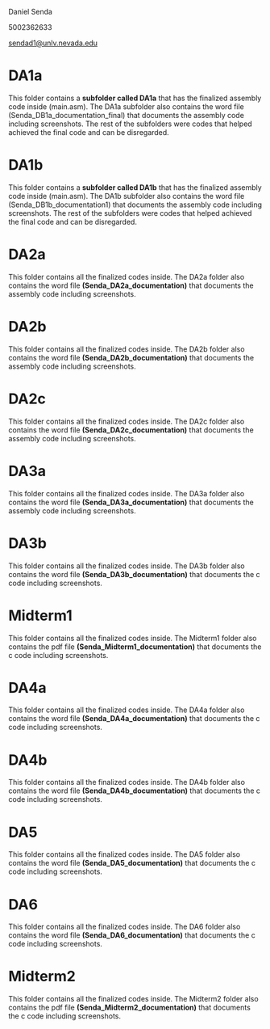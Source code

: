 Daniel Senda

5002362633

sendad1@unlv.nevada.edu

# DA1a
This folder contains a **subfolder called DA1a** that has the finalized assembly code inside (main.asm). The DA1a subfolder also contains the word file (Senda_DB1a_documentation_final) that documents the assembly code including screenshots. The rest of the subfolders were codes that helped achieved the final code and can be disregarded.

# DA1b
This folder contains a **subfolder called DA1b** that has the finalized assembly code inside (main.asm). The DA1b subfolder also contains the word file (Senda_DB1b_documentation1) that documents the assembly code including screenshots. The rest of the subfolders were codes that helped achieved the final code and can be disregarded.

# DA2a
This folder contains all the finalized codes inside. The DA2a folder also contains the word file **(Senda_DA2a_documentation)** that documents the assembly code including screenshots.

# DA2b
This folder contains all the finalized codes inside. The DA2b folder also contains the word file **(Senda_DA2b_documentation)** that documents the assembly code including screenshots.

# DA2c
This folder contains all the finalized codes inside. The DA2c folder also contains the word file **(Senda_DA2c_documentation)** that documents the assembly code including screenshots.

# DA3a
This folder contains all the finalized codes inside. The DA3a folder also contains the word file **(Senda_DA3a_documentation)** that documents the assembly code including screenshots.

# DA3b
This folder contains all the finalized codes inside. The DA3b folder also contains the word file **(Senda_DA3b_documentation)** that documents the c code including screenshots.

# Midterm1
This folder contains all the finalized codes inside. The Midterm1 folder also contains the pdf file **(Senda_Midterm1_documentation)** that documents the c code including screenshots.

# DA4a
This folder contains all the finalized codes inside. The DA4a folder also contains the word file **(Senda_DA4a_documentation)** that documents the c code including screenshots.

# DA4b
This folder contains all the finalized codes inside. The DA4b folder also contains the word file **(Senda_DA4b_documentation)** that documents the c code including screenshots.

# DA5
This folder contains all the finalized codes inside. The DA5 folder also contains the word file **(Senda_DA5_documentation)** that documents the c code including screenshots.

# DA6
This folder contains all the finalized codes inside. The DA6 folder also contains the word file **(Senda_DA6_documentation)** that documents the c code including screenshots.

# Midterm2
This folder contains all the finalized codes inside. The Midterm2 folder also contains the pdf file **(Senda_Midterm2_documentation)** that documents the c code including screenshots.
